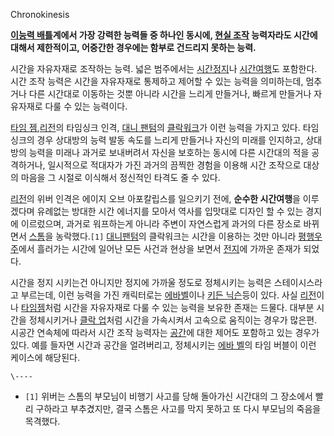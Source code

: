 Chronokinesis

**[이능력 배틀](%EC%9D%B4%EB%8A%A5%EB%A0%A5%20%EB%B0%B0%ED%8B%80.md)계에서 가장 강력한 능력들 중 하나인 동시에, [현실 조작](%ED%98%84%EC%8B%A4%20%EC%A1%B0%EC%9E%91.md) 능력자라도 시간에 대해서 제한적이고, 어중간한 경우에는 함부로 건드리지 못하는 능력.**

시간을 자유자재로 조작하는 능력. 넓은 범주에서는
[시간정지](%EC%8B%9C%EA%B0%84%EC%A0%95%EC%A7%80.md)나
[시간여행](%EC%8B%9C%EA%B0%84%EC%97%AC%ED%96%89.md)도 포함한다. 시간 조작 능력은 시간을 자유자재로
통제하고 제어할 수 있는 능력을 의미하는데, 멈추거나 다른 시간대로 이동하는 것뿐 아니라 시간을 느리게 만들거나, 빠르게 만들거나 자유자재로
다룰 수 있는 능력이다.

[타임 젬](%EC%9D%B8%ED%94%BC%EB%8B%88%ED%8B%B0%20%EC%A0%AC.md),[리전](%EB%A6%AC%EC%A0%84%28%EB%A7%88%EB%B8%94%20%EC%BD%94%EB%AF%B9%EC%8A%A4%29.md)의 타임싱크
인격, [대니 팬텀](%EB%8C%80%EB%8B%88%20%ED%8C%AC%ED%85%80.md)의
[클락워크](%ED%81%B4%EB%9D%BD%EC%9B%8C%ED%81%AC.md)가 이런 능력을 가지고 있다. 타임 싱크의 경우
상대방의 능력 발동 속도를 느리게 만들거나 자신의 미래를 인지하고, 상대방의 능력을 미래나 과거로 보내버려서 자신을 보호하는 동시에 다른
시간대의 적을 공격하거나, 일시적으로 적대자가 가진 과거의 끔찍한 경험을 이용해 시간 조작으로 대상의 마음을 그 시절로 이식해서 정신적인
타격도 줄 수 있다.

[리전](%EB%A6%AC%EC%A0%84%28%EB%A7%88%EB%B8%94%20%EC%BD%94%EB%AF%B9%EC%8A%A4%29.md)의 위버 인격은 에이지 오브 아포칼립스를 일으키기 전에, **순수한 시간여행**을 이루겠다며 유례없는 방대한 시간 에너지를 모아서
역사를 입맛대로 디자인 할 수 있는 경지에 이르렀으며, 과거로 워프하는게 아니라 주변이 자연스럽게 과거의 다른 장소로 바뀌면서
[스톰](%EC%8A%A4%ED%86%B0.md)을 농락했다.`[1]` [대니팬텀](%EB%8C%80%EB%8B%88%20%ED%8C%AC%ED%85%80.md)의 클락워크는 시간을 이용하는 것만 아니라
[평행우주](%ED%8F%89%ED%96%89%EC%9A%B0%EC%A3%BC.md)에서 흘러가는 시간에 일어난 모든 사건과 현상을
보면서 [전지](%EC%A0%84%EC%A7%80.md)에 가까운 존재가 되었다.

시간을 정지 시키는건 아니지만 정지에 가까울 정도로 정체시키는 능력은 스테이시스라고 부르는데, 이런 능력을 가진 캐릭터로는 [에바벨](%EC%97%90%EB%B0%94%20%EB%B2%A8.md)이나 [키든 닉슨](%ED%82%A4%EB%93%A0%20%EB%8B%89%EC%8A%A8%28%EB%A7%88%EB%B8%94%20%EC%BD%94%EB%AF%B9%EC%8A%A4%29.md)등이
있다. 사실 [리전](%EB%A6%AC%EC%A0%84%28%EB%A7%88%EB%B8%94%20%EC%BD%94%EB%AF%B9%EC%8A%A4%29.md)이나 [타임젬](%EC%9D%B8%ED%94%BC%EB%8B%88%ED%8B%B0%20%EC%A0%AC.md)처럼 시간을 자유자재로 다룰 수 있는
능력을 보유한 존재는 드물다. 대부분 시간을 정체시키거나 [클락 업](%ED%81%B4%EB%9D%BD%20%EC%97%85.md)처럼
시간을 가속시켜서 고속으로 움직이는 경우가 많은편. 시공간 연속체에 따라서 시간 조작 능력자는
[공간](%EA%B3%B5%EA%B0%84.md)에 대한 제어도 포함하고 있는 경우가 있다. 예를 들자면 시간과 공간을 얼려버리고,
정체시키는 [에바 벨](%EC%97%90%EB%B0%94%20%EB%B2%A8.md)의 타임 버블이 이런 케이스에 해당된다.

`\----`

  * `[1]` 위버는 스톰의 부모님이 비행기 사고를 당해 돌아가신 시간대의 그 장소에서 빨리 구하라고 부추겼지만, 결국 스톰은 사고를 막지 못하고 또 다시 부모님의 죽음을 목격했다.


